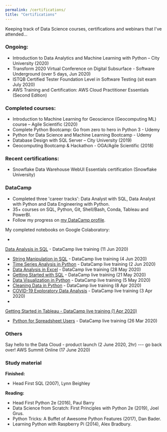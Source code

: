 ```yaml
---
permalink: /certifications/
title: "Certifications"
---
```

Keeping track of Data Science courses, certifications and webinars that I've attended...

### Ongoing:
- Introduction to Data Analytics and Machine Learning with Python – City University (2020) 
- Transform 2020 Virtual Conference on Digital Subsurface - Software Underground (over 5 days, Jun 2020)
- ISTQB Certified Tester Foundation Level in Software Testing (sit exam July 2020)
- AWS Training and Certification: AWS Cloud Practitioner Essentials (Second Edition)

### Completed courses:
- Introduction to Machine Learning for Geoscience (Geocomputing ML) course – Agile Scientific (2020)
- Complete Python Bootcamp: Go from zero to hero in Python 3 - Udemy
- Python for Data Science and Machine Learning Bootcamp - Udemy
- Database Design with SQL Server – City University (2019)
- Geocomputing Bootcamp & Hackathon - OGA/Agile Scientific (2018)

### Recent certifications:
- Snowflake Data Warehouse WebUI Essentials certification (Snowflake University)

### DataCamp
- Completed three 'career tracks': Data Analyst with SQL, Data Analyst with Python and Data Engineering with Python.
- 35+ courses on SQL, Python, Git, Shell/Bash, Conda, Tableau and PowerBI.
- Follow my progress on <a href="https://www.datacamp.com/profile/alanw" target="_blank">my DataCamp profile</a>.

My completed notebooks on Google Colaboratory:
- <a href="" target="_blank">
Data Analysis in SQL</a> - DataCamp live training (11 Jun 2020)
- <a href="https://colab.research.google.com/drive/1oqnvRYcOCAT_WI9AyVm5fXhpH_hhbqrG?usp=sharing" target="_blank">String Manipulation in SQL</a> - DataCamp live training (4 Jun 2020)
- <a href="https://colab.research.google.com/drive/1AxDOdGX1_PyrxN59mk3_lpmRc1911LGi?usp=sharing" target="_blank">Time Series Analysis in Python</a> - DataCamp live training (2 Jun 2020)
- <a href="https://docs.google.com/spreadsheets/d/1dzH058d9zhnVYC34aMKmFixj_xnIUqgmH3Cl-WQRgFA/edit?usp=sharing" target="_blank">Data Analysis in Excel</a> - DataCamp live training (28 May 2020)
- <a href="https://colab.research.google.com/drive/1douis7pImHtJUofQCX6XcLm6sOAZzwgN?usp=sharing" target="_blank">Getting Started with SQL</a> - DataCamp live training (21 May 2020)
- <a href="https://colab.research.google.com/drive/1sp7gGMpXd7GSlbr33cJ39j80lzcuOaB-?usp=sharing" target="_blank">Data Visualization in Python</a> - DataCamp live training (5 May 2020)
- <a href="https://colab.research.google.com/drive/1rbYaaOX4tGb4jst1YzvOxnjXNSbTYmm1?usp=sharing" target="_blank">Cleaning Data in Python</a> - DataCamp live training (8 Apr 2020)
- <a href="https://colab.research.google.com/drive/1Cj55vVLQjuyQWeQfLislV_fTat7RNuV8?usp=sharing" target="_blank">COVID-19 Exploratory Data Analysis</a> - DataCamp live training (3 Apr 2020)
- <a href="LINK TO MY TABLEAU PUBLIC PROFILE" target="_blank">
Getting Started in Tableau - DataCamp live training (1 Apr 2020)
- <a href="https://colab.research.google.com/drive/1-TVHhxoE3QaC6dOfMwwWWqS3fdGqhQjD?usp=sharing" target="_blank">Python for Spreadsheet Users</a> - DataCamp live training (26 Mar 2020)

### Others
Say hello to the Data Cloud - product launch (2 June 2020, 2hr) --- go back over!
AWS Summit Online (17 June 2020)

### Study material
<b>Finished:</b>
- Head First SQL (2007), Lynn Beighley

<b>Reading:</b>
- Head First Python 2e (2016), Paul Barry
- Data Science from Scratch: First Principles with Python 2e (2019), Joel Grus.
- Python Tricks: A Buffet of Awesome Python Features (2017), Dan Bader.
- Learning Python with Raspberry Pi (2014), Alex Bradbury.